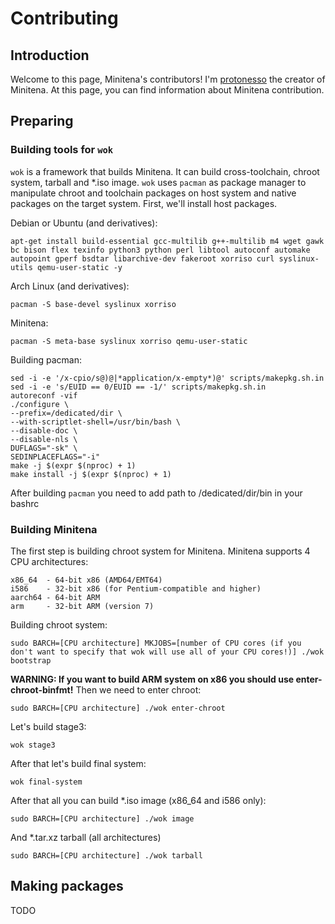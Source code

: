 # Contributing

## Introduction
Welcome to this page, Minitena's contributors! I'm [protonesso](https://github.com/protonesso) the creator of Minitena. At this page, you can find information about Minitena contribution.

## Preparing


### Building tools for ```wok```
```wok``` is a framework that builds Minitena. It can build cross-toolchain, chroot system, tarball and *.iso image. ```wok``` uses ```pacman``` as package manager to manipulate chroot and toolchain packages on host system and native packages on the target system. First, we'll install host packages.

Debian or Ubuntu (and derivatives):
```
apt-get install build-essential gcc-multilib g++-multilib m4 wget gawk bc bison flex texinfo python3 python perl libtool autoconf automake autopoint gperf bsdtar libarchive-dev fakeroot xorriso curl syslinux-utils qemu-user-static -y
```
Arch Linux (and derivatives):
```
pacman -S base-devel syslinux xorriso
```
Minitena:
```
pacman -S meta-base syslinux xorriso qemu-user-static
```
Building pacman:
```
sed -i -e '/x-cpio/s@)@|*application/x-empty*)@' scripts/makepkg.sh.in
sed -i -e 's/EUID == 0/EUID == -1/' scripts/makepkg.sh.in
autoreconf -vif
./configure \
--prefix=/dedicated/dir \
--with-scriptlet-shell=/usr/bin/bash \
--disable-doc \
--disable-nls \
DUFLAGS="-sk" \
SEDINPLACEFLAGS="-i"
make -j $(expr $(nproc) + 1)
make install -j $(expr $(nproc) + 1)
```
After building ```pacman``` you need to add path to /dedicated/dir/bin in your bashrc


### Building Minitena
The first step is building chroot system for Minitena. Minitena supports 4 CPU architectures:
```
x86_64  - 64-bit x86 (AMD64/EMT64)
i586    - 32-bit x86 (for Pentium-compatible and higher)
aarch64 - 64-bit ARM
arm     - 32-bit ARM (version 7)
```
Building chroot system:
```
sudo BARCH=[CPU architecture] MKJOBS=[number of CPU cores (if you don't want to specify that wok will use all of your CPU cores!)] ./wok bootstrap
```
**WARNING: If you want to build ARM system on x86 you should use enter-chroot-binfmt!**
Then we need to enter chroot:
```
sudo BARCH=[CPU architecture] ./wok enter-chroot
```
Let's build stage3:
```
wok stage3
```
After that let's build final system:
```
wok final-system
```
After that all you can build *.iso image (x86_64 and i586 only):
```
sudo BARCH=[CPU architecture] ./wok image
```
And *.tar.xz tarball (all architectures)
```
sudo BARCH=[CPU architecture] ./wok tarball
```


## Making packages
TODO
